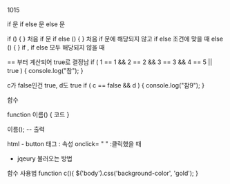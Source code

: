 <p>1015</p>
<p>if 문 
if else 문
else 문</p>
<p>if () { } 처음 if 문
if else () { }    처음 if 문에 해당되지 않고 if else  조건에 맞을 때
else () { } if , if else 모두 해당되지 않을 때</p>
<p>== 부터 계산되어 true로 결정남
if ( 1 == 1 &amp;&amp; 2 == 2 &amp;&amp; 3 == 3 &amp;&amp; 4 == 5 || true ) {
  console.log(&quot;참&quot;);
}</p>
<p>c가 false인건 true, d도 true
if ( c == false &amp;&amp; d ) {
  console.log(&quot;참9&quot;);
}</p>
<p>함수</p>
<p>function  이름() { 코드 }</p>
<p>이름(); -- 출력</p>
<p>html - button 태그 : 속성 onclick= &quot; &quot; :클릭했을 때 </p>
<ul>
<li>jqeury 불러오는 방법</li>
</ul>
<p>함수 사용법
function c(){
  $('body').css('background-color', 'gold');
}</p>